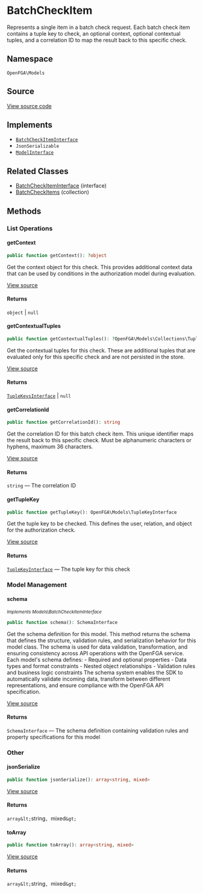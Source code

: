 # BatchCheckItem

Represents a single item in a batch check request. Each batch check item contains a tuple key to check, an optional context, optional contextual tuples, and a correlation ID to map the result back to this specific check.

## Namespace
`OpenFGA\Models`

## Source
[View source code](https://github.com/evansims/openfga-php/blob/main/src/Models/BatchCheckItem.php)

## Implements
* [`BatchCheckItemInterface`](BatchCheckItemInterface.md)
* `JsonSerializable`
* [`ModelInterface`](ModelInterface.md)

## Related Classes
* [BatchCheckItemInterface](Models/BatchCheckItemInterface.md) (interface)
* [BatchCheckItems](Models/Collections/BatchCheckItems.md) (collection)



## Methods

                                                                                                                        
### List Operations
#### getContext


```php
public function getContext(): ?object
```

Get the context object for this check. This provides additional context data that can be used by conditions in the authorization model during evaluation.

[View source](https://github.com/evansims/openfga-php/blob/main/src/Models/BatchCheckItem.php#L187)


#### Returns
`object` &#124; `null`
#### getContextualTuples


```php
public function getContextualTuples(): ?OpenFGA\Models\Collections\TupleKeysInterface
```

Get the contextual tuples for this check. These are additional tuples that are evaluated only for this specific check and are not persisted in the store.

[View source](https://github.com/evansims/openfga-php/blob/main/src/Models/BatchCheckItem.php#L196)


#### Returns
[`TupleKeysInterface`](Models/Collections/TupleKeysInterface.md) &#124; `null`
#### getCorrelationId


```php
public function getCorrelationId(): string
```

Get the correlation ID for this batch check item. This unique identifier maps the result back to this specific check. Must be alphanumeric characters or hyphens, maximum 36 characters.

[View source](https://github.com/evansims/openfga-php/blob/main/src/Models/BatchCheckItem.php#L205)


#### Returns
`string` — The correlation ID
#### getTupleKey


```php
public function getTupleKey(): OpenFGA\Models\TupleKeyInterface
```

Get the tuple key to be checked. This defines the user, relation, and object for the authorization check.

[View source](https://github.com/evansims/openfga-php/blob/main/src/Models/BatchCheckItem.php#L214)


#### Returns
[`TupleKeyInterface`](TupleKeyInterface.md) — The tuple key for this check
### Model Management
#### schema

*<small>Implements Models\BatchCheckItemInterface</small>*  

```php
public function schema(): SchemaInterface
```

Get the schema definition for this model. This method returns the schema that defines the structure, validation rules, and serialization behavior for this model class. The schema is used for data validation, transformation, and ensuring consistency across API operations with the OpenFGA service. Each model&#039;s schema defines: - Required and optional properties - Data types and format constraints - Nested object relationships - Validation rules and business logic constraints The schema system enables the SDK to automatically validate incoming data, transform between different representations, and ensure compliance with the OpenFGA API specification.

[View source](https://github.com/evansims/openfga-php/blob/main/src/Models/ModelInterface.php#L52)


#### Returns
`SchemaInterface` — The schema definition containing validation rules and property specifications for this model
### Other
#### jsonSerialize


```php
public function jsonSerialize(): array<string, mixed>
```


[View source](https://github.com/evansims/openfga-php/blob/main/src/Models/BatchCheckItem.php#L225)


#### Returns
`array&lt;`string`, `mixed`&gt;`
#### toArray


```php
public function toArray(): array<string, mixed>
```


[View source](https://github.com/evansims/openfga-php/blob/main/src/Models/BatchCheckItem.php#L240)


#### Returns
`array&lt;`string`, `mixed`&gt;`
